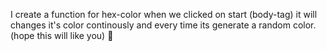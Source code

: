 I create a function for hex-color when we clicked on start (body-tag) it will changes it's color continously and every time its generate a random color. 
                                            (hope this will like you) 💖
